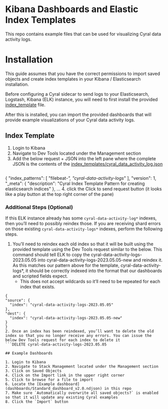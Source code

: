# Kibana Dashboards and Elastic Index Templates

This repo contains example files that can be used for visualizing Cyral data activity logs.

# Installation

This guide assumes that you have the correct permissions to import saved objects and create index templates in your Kibana / Elasticsearch installation.

Before configuring a Cyral sidecar to send logs to your Elasticsearch, Logstash, Kibana (ELK) instance, you will need to first install the provided [index_template](index_templates/cyral_data_activity_log.json) file.

After this is installed, you can import the provided dashboards that will provide example visualizations of your Cyral data activity logs.

## Index Template

1. Login to Kibana
2. Navigate to Dev Tools located under the Management section
3. Add the below request + JSON into the left pane where the complete JSON is the contents of the [index_templates/cyral_data_activity_log.json](index_templates/cyral_data_activity_log.json)
   ```PUT _index_template/cyral_index_template
{
  "index_patterns": [
    "filebeat-*",
    "cyral-data-activity-logs*"
  ],
  "version": 1,
  "_meta": {
    "description": "Cyral Index Template Pattern for creating elasticsearch indices"
  },
  ...
4. click the Click to send request button (it looks like a play button at the top right corner of the pane)

### Additional Steps (Optional)

If this ELK instance already has some `cyral-data-activity-log*` indexes, then you’ll need to possibly reindex those. If you are receiving shard errors on those existing `cyral-data-activity-logs*` indexes, perform the following steps.

1. You’ll need to reindex each old index so that it will be built using the provided template using the Dev Tools request similar to the below. This command should tell ELK to copy the cyral-data-activity-logs-2023.05.05 into cyral-data-activity-logs-2023.05.05-new and reindex it. As this matches our pattern above for the template, cyral-data-activity-logs*, it should be correctly indexed into the format that our dashboards and scripted fields expect.
   - This does not accept wildcards so it’ll need to be repeated for each index that exists.
  ```POST _reindex
{
  "source": {
    "index": "cyral-data-activity-logs-2023.05.05"
  },
  "dest": {
    "index": "cyral-data-activity-logs-2023.05.05-new"
  }
}
2. Once an index has been reindexed, you’ll want to delete the old index so that you no longer receive any errors. You can issue the below Dev Tools request for each index to delete it
  ```DELETE cyral-data-activity-logs-2023.05.05

## Example Dashboards

1. Login to Kibana
2. Navigate to Stack Management located under the Management section
3. Click on Saved Objects
4. Click on the Import link in the upper right corner
5. Click to browse for a file to import
6. Locate the [Example dashboard](dashboards/Standard_dashboard_v2.0.ndjson) in this repo
7. Make sure `Automatically overwrite all saved objects?` is enabled so that it will update any existing Cyral examples
8. Click the `Import` button
